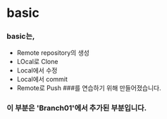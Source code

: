 # basic

### basic는,

* Remote repository의 생성
* LOcal로 Clone
* Local에서 수정
* Local에서 commit
* Remote로 Push
###를 연습하기 위해 만들어졌습니다.

### 이 부분은 'Branch01'에서 추가된 부분입니다.